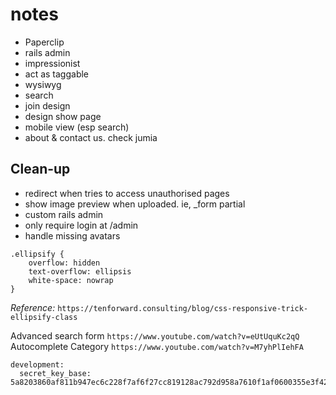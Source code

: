 # notes
* Paperclip
* rails admin
* impressionist
* act as taggable
* wysiwyg
* search
* join design
* design show page
* mobile view (esp search)
* about & contact us. check jumia

## Clean-up
* redirect when tries to access unauthorised pages
* show image preview when uploaded. ie, _form partial
* custom rails admin
* only require login at /admin
* handle missing avatars


```
.ellipsify {
	overflow: hidden
	text-overflow: ellipsis
	white-space: nowrap
}
```

_Reference:_ `https://tenforward.consulting/blog/css-responsive-trick-ellipsify-class`


Advanced search form `https://www.youtube.com/watch?v=eUtUquKc2qQ`
Autocomplete Category `https://www.youtube.com/watch?v=M7yhPlIehFA`

```
development:
  secret_key_base: 5a8203860af811b947ec6c228f7af6f27cc819128ac792d958a7610f1af0600355e3f42ea5a0250cda255ffb6cf197234f57cd092d15c0d4c345d3479dac3f68

```